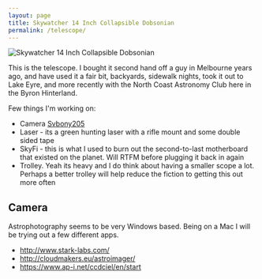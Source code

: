 ```yaml
---
layout: page
title: Skywatcher 14 Inch Collapsible Dobsonian
permalink: /telescope/
---
```


![Skywatcher 14 Inch Collapsible Dobsonian](https://lh3.googleusercontent.com/7m3sIJAiTPGHxlGHVrTN789u9bsEuKVd6STkiKQglyzCTzyzhwI0B512fMLFq-yRJHjG5ZO0BFAyyPP0V-d16m4SEJr7WXWEinblMt_GDGGTuDb2Ssq41sOa3AGuvrNk6i-p_BnTbXuO4QIwDQML9CboHZXsb7ttaNoFclxGwPqC7gNciGAcynEPp92biCAyK9Wv5HcLsFjViO4A7r5_W4p-cFVIA-1_0VplqDTW2QdZyp3G1wDbjQ5SR_R81IBeqTCVZI6hGcoFPMnxLuO9e4ZNrP29-dEqqtQQvoby2Q3ApO4wmkW09sL1rNJdygioVa_2HcVIJIksaDcx-f1anFh74IM3a72GGOKv7xEPgwYQGfv4dhkhAst5cg5MwlWFgbHJk4eXJHetDoiZUT8dx3zsWglPEyoR2v7hbgDYXNbX7UGw9qmLpNoTUr4sBY6l3NH1LBCHzFW_wMrLZscPS-IKpVpV88fBKfV3pKV8wAnESadeI0wl2IhrA1SFCHEKi3yR6sxMTk6JBAVUFst9GueHNvSAxTGXDArM9zwNwBqI4z2gUInA-PSh8nCCwD2pGYWxSwRVJ0Y4NGXZhjnzVHYkU_3VH0lClrofp_y0FaBeWk1BVN2MejIJRNisykReb6YeSzafByfI2QYvckKWXeOLcH8lFazf_fqrNuH_Jz2P5QqRi78Rdn8rcTdJ-uUWoRhmGGV0nwGZwbokyjHyK3SSi9zkeaBq4B4xuDn0ebFodABC=w1353-h1804-no)

This is the telescope. I bought it second hand off a guy in Melbourne years ago, and have used it a fair bit, backyards, sidewalk nights, took it out to Lake Eyre, and more recently with the North Coast Astronomy Club here in the Byron Hinterland.

Few things I'm working on:

- Camera [Svbony205](https://www.amazon.com/SVBONY-Astronomy-Compact-Wide-angle-Astrophotography/dp/B075K18YBY)
- Laser - its a green hunting laser with a rifle mount and some double sided tape
- SkyFi - this is what I used to burn out the second-to-last motherboard that existed on the planet. Will RTFM before plugging it back in again
- Trolley. Yeah its heavy and I do think about having a smaller scope a lot. Perhaps a better trolley will help reduce the fiction to getting this out more often

## Camera

Astrophotography seems to be very Windows based. Being on a Mac I will be trying out a few different apps.

- http://www.stark-labs.com/
- http://cloudmakers.eu/astroimager/
- https://www.ap-i.net/ccdciel/en/start

